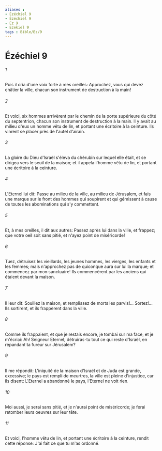 ```yaml
---
aliases : 
- Ézéchiel 9
- Ézéchiel 9
- Ez 9
- Ezekiel 9
tags : Bible/Ez/9
---
```


# Ézéchiel 9

###### 1
Puis il cria d'une voix forte à mes oreilles: Approchez, vous qui devez châtier la ville, chacun son instrument de destruction à la main!
###### 2
Et voici, six hommes arrivèrent par le chemin de la porte supérieure du côté du septentrion, chacun son instrument de destruction à la main. Il y avait au milieu d'eux un homme vêtu de lin, et portant une écritoire à la ceinture. Ils vinrent se placer près de l'autel d'airain.
###### 3
La gloire du Dieu d'Israël s'éleva du chérubin sur lequel elle était, et se dirigea vers le seuil de la maison; et il appela l'homme vêtu de lin, et portant une écritoire à la ceinture.
###### 4
L'Eternel lui dit: Passe au milieu de la ville, au milieu de Jérusalem, et fais une marque sur le front des hommes qui soupirent et qui gémissent à cause de toutes les abominations qui s'y commettent.
###### 5
Et, à mes oreilles, il dit aux autres: Passez après lui dans la ville, et frappez; que votre oeil soit sans pitié, et n'ayez point de miséricorde!
###### 6
Tuez, détruisez les vieillards, les jeunes hommes, les vierges, les enfants et les femmes; mais n'approchez pas de quiconque aura sur lui la marque; et commencez par mon sanctuaire! Ils commencèrent par les anciens qui étaient devant la maison.
###### 7
Il leur dit: Souillez la maison, et remplissez de morts les parvis!... Sortez!... Ils sortirent, et ils frappèrent dans la ville.
###### 8
Comme ils frappaient, et que je restais encore, je tombai sur ma face, et je m'écriai: Ah! Seigneur Eternel, détruiras-tu tout ce qui reste d'Israël, en répandant ta fureur sur Jérusalem?
###### 9
Il me répondit: L'iniquité de la maison d'Israël et de Juda est grande, excessive; le pays est rempli de meurtres, la ville est pleine d'injustice, car ils disent: L'Eternel a abandonné le pays, l'Eternel ne voit rien.
###### 10
Moi aussi, je serai sans pitié, et je n'aurai point de miséricorde; je ferai retomber leurs oeuvres sur leur tête.
###### 11
Et voici, l'homme vêtu de lin, et portant une écritoire à la ceinture, rendit cette réponse: J'ai fait ce que tu m'as ordonné.
